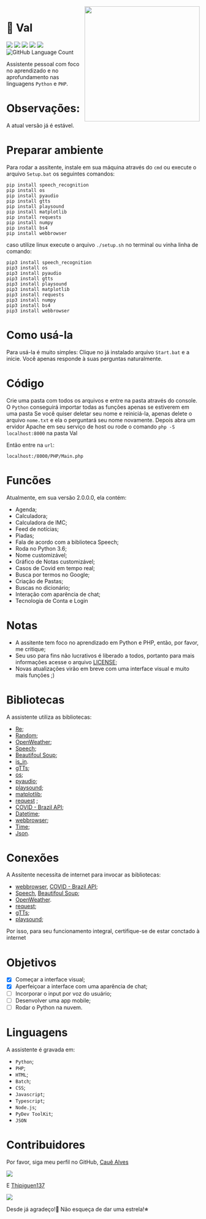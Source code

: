 <img align="right" class = "img" src="https://github.com/caue-alves/Val-Assistente-Pessoal/blob/master/Front-End/pic/20200805_142610.jpg?raw=true" height=300px width=300px/>

# 🤖 Val 

![](https://img.shields.io/github/license/Val-Assistant/Val-Core)
![](https://img.shields.io/github/contributors/Val-Assistant/Val-Core)
![](https://img.shields.io/github/languages/top/Val-Assistant/Val-Core)
![](https://img.shields.io/github/repo-size/Val-Assistant/Val-Core)
![](https://img.shields.io/github/commit-activity/m/Val-Assistant/Val-Core)
<img alt="GitHub Language Count" src="https://img.shields.io/github/languages/count/Val-Assistant/Val-Core" />

Assistente pessoal com foco no aprendizado e no aprofundamento nas linguagens `Python` e `PHP`.


# Observações:
A atual versão já é estável.

# Preparar ambiente
Para rodar a assitente, instale em sua máquina através do `cmd` ou execute o arquivo `Setup.bat` os seguintes comandos:
```
pip install speech_recognition
pip install os
pip install pyaudio
pip install gtts
pip install playsound
pip install matplotlib
pip install requests
pip install numpy
pip install bs4
pip install webbrowser
```
caso utilize linux execute o arquivo `./setup.sh` no terminal ou vinha linha de comando:
```
pip3 install speech_recognition
pip3 install os
pip3 install pyaudio
pip3 install gtts
pip3 install playsound
pip3 install matplotlib
pip3 install requests
pip3 install numpy
pip3 install bs4
pip3 install webbrowser
```
# Como usá-la
Para usá-la é muito simples: Clique no já instalado arquivo `Start.bat` e a inicie. Você apenas responde à suas perguntas naturalmente.

# Código
Crie uma pasta com todos os arquivos e entre na pasta através do console. O `Python` conseguirá importar todas as funções apenas se estiverem em uma pasta
Se você quiser deletar seu nome e reiniciá-la, apenas delete o arquivo `nome.txt` e ela o perguntará seu nome novamente. Depois abra um ervidor Apache em seu serviço de host ou rode o comando `php -S localhost:8000`
na pasta Val

Então entre na `url`:
```
localhost:/8000/PHP/Main.php
```

# Funcões
Atualmente, em sua versão 2.0.0.0, ela contém:
- Agenda;
- Calculadora;
- Calculadora de IMC;
- Feed de notícias;
- Piadas;
- Fala de acordo com a biblioteca Speech;
- Roda no Python 3.6;
- Nome customizável; 
- Gráfico de Notas customizável;
- Casos de Covid em tempo real;
- Busca por termos no Google;
- Criação de Pastas;
- Buscas no dicionário;
- Interação com aparência de chat;
- Tecnologia de Conta e Login

# Notas
- A assitente tem foco no aprendizado em Python e PHP, então, por favor, me critique;
- Seu uso para fins não lucrativos é liberado a todos, portanto para mais informações acesse o arquivo [LICENSE](https://github.com/caue-alves/Assitente-Pessoal/blob/master/LICENSE.md);
- Novas atualizações virão em breve com uma interface visual e muito mais funções ;)

# Bibliotecas
A assistente utiliza as bibliotecas:
- [Re](https://docs.python.org/3.6/library/re.html);
- [Random](https://docs.python.org/3.6/library/random.html?highlight=random#module-random);
- [OpenWeather](https://openweathermap.org/guide);
- [Speech](https://github.com/Uberi/speech_recognition/tree/master/examples);
- [Beautifoul Soup](https://www.crummy.com/software/BeautifulSoup/bs4/doc/);
- [is_in]().
- [gTTs](https://gtts.readthedocs.io/en/latest/);
- [os](https://docs.python.org/3/library/os.html);
- [pyaudio](http://people.csail.mit.edu/hubert/pyaudio/);
- [playsound](https://github.com/TaylorSMarks/playsound);
- [matplotlib](https://matplotlib.org/);
- [request](https://requests.readthedocs.io/en/master/) ;
- [COVID - Brazil API](https://covid19-brazil-api.now.sh/);
- [Datetime](https://docs.python.org/3/library/datetime.html);
- [webbrowser](https://docs.python.org/3.6/library/webbrowser.html);
- [Time](https://docs.python.org/3/library/time.html);
- [Json](https://docs.python.org/3/library/json.html).

# Conexões
A Assitente necessita de internet para invocar as bibliotecas:
- [webbrowser](https://docs.python.org/3.6/library/webbrowser.html), [COVID - Brazil API](https://covid19-brazil-api.now.sh/); 
- [Speech](https://github.com/Uberi/speech_recognition/tree/master/examples), [Beautifoul Soup](https://www.crummy.com/software/BeautifulSoup/bs4/doc/);
- [OpenWeather](https://openweathermap.org/guide). 
- [request](https://requests.readthedocs.io/en/master/);
- [gTTs](https://gtts.readthedocs.io/en/latest/);
- [playsound](https://github.com/TaylorSMarks/playsound);

Por isso, para seu funcionamento integral, certifique-se de estar conctado à internet

# Objetivos
- [x] Começar a interface visual;
- [x] Aperfeiçoar a interface com uma aparência de chat;
- [ ] Incorporar o input por voz do usuário;
- [ ] Desenvolver uma app mobile;
- [ ] Rodar o Python na nuvem.

# Linguagens
A assistente é gravada em:
- `Python`;
- `PHP`;
- `HTML`;
- `Batch`;
- `CSS`;
- `Javascript`;
- `Typescript`;
- `Node.js`;
- `PyDev ToolKit`;
- `JSON`

# Contribuidores
Por favor, siga meu perfil no GitHub, [Cauê Alves](https://github.com/caue-alves)

![](https://img.shields.io/github/followers/Caue-Alves?style=social)

E [Thipiguen137](https://github.com/Thipiguen137)

![](https://img.shields.io/github/followers/Thipiguen137?style=social)

Desde já agradeço!💜 Não esqueça de dar uma estrela!**⭐**
